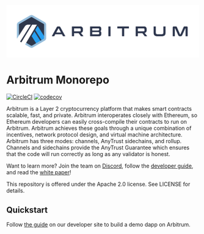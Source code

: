 <p align="center"><img src="docs/assets/arbitrum_horizontal_logo.png" width="600"></p>

# Arbitrum Monorepo

[![CircleCI](https://circleci.com/gh/OffchainLabs/arbitrum.svg?style=svg)](https://circleci.com/gh/OffchainLabs/arbitrum) [![codecov](https://codecov.io/gh/OffchainLabs/arbitrum/branch/master/graph/badge.svg)](https://codecov.io/gh/OffchainLabs/arbitrum)

Arbitrum is a Layer 2 cryptocurrency platform that makes smart contracts scalable, fast, and private. Arbitrum interoperates closely with Ethereum, so Ethereum developers can easily cross-compile their contracts to run on Arbitrum. Arbitrum achieves these goals through a unique combination of incentives, network protocol design, and virtual machine architecture. Arbitrum has three modes: channels, AnyTrust sidechains, and rollup. Channels and sidechains provide the AnyTrust Guarantee which ensures that the code will run correctly as long as any validator is honest.

Want to learn more? Join the team on [Discord](https://discord.gg/ZpZuw7p), follow the [developer guide](https://developer.offchainlabs.com), and read the [white paper](https://developer.offchainlabs.com/docs/inside_arbitrum)!

This repository is offered under the Apache 2.0 license. See LICENSE for details.

## Quickstart

Follow [the guide](https://developer.offchainlabs.com/docs/Developer_Quickstart/) on our developer site to build a demo dapp on Arbitrum.
